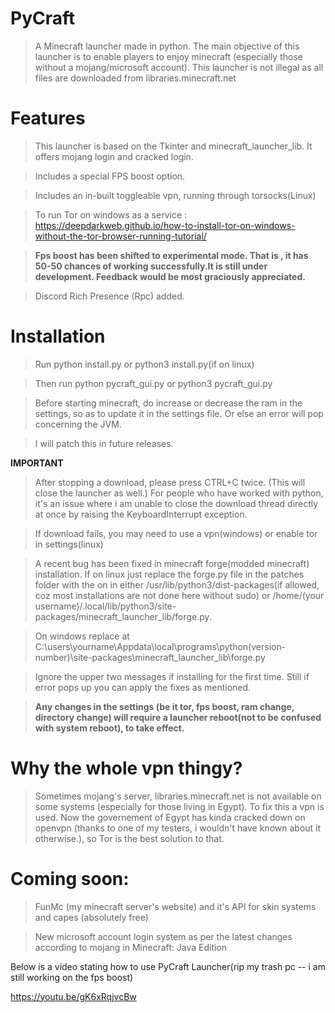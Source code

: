 # PyCraft
  >A Minecraft launcher made in python.
  >The main objective of this launcher is to enable players to enjoy minecraft (especially those without a mojang/microsoft account). 
  >This launcher is not illegal as all files are downloaded from libraries.minecraft.net
  

# Features
  >This launcher is based on the Tkinter and minecraft_launcher_lib. It offers mojang login and cracked login.
  
  >Includes a special FPS boost option.
  
  >Includes an in-built toggleable vpn, running through torsocks(Linux)
  
  >To run Tor on windows as a service : https://deepdarkweb.github.io/how-to-install-tor-on-windows-without-the-tor-browser-running-tutorial/

  >**Fps boost has been shifted to experimental mode. That is , it has 50-50 chances of working successfully.It is still under development. Feedback would        be most graciously appreciated.**

  >Discord Rich Presence (Rpc) added.
  
# Installation
  >Run python install.py or python3 install.py(if on linux)
 

  >Then run python pycraft_gui.py or python3 pycraft_gui.py

  >Before starting minecraft, do increase or decrease the ram in the settings, so as to update it in the settings file. Or else an error will pop concerning the         JVM.

  > I will patch this in future releases.

**IMPORTANT**
  >After stopping a download, please press CTRL+C twice. (This will close the launcher as well.)
  >For people who have worked with python, it's an issue where i am unable to close the download thread directly at once by raising the KeyboardInterrupt exception.

  >If download fails, you may need to use a vpn(windows) or enable tor in settings(linux)

  >A recent bug has been fixed in minecraft forge(modded minecraft) installation. If on linux just replace the forge.py file in the patches folder with the on in       either /usr/lib/python3/dist-packages(if allowed, coz most installations are not done here without sudo) or 
    /home/(your username)/.local/lib/python3/site-packages/minecraft_launcher_lib/forge.py.
  
  >On windows replace at C:\users\yourname\Appdata\local\programs\python(version-number)\site-packages\minecraft_launcher_lib\forge.py
  
  >Ignore the upper two messages if installing for the first time. Still if error pops up you can apply the fixes as mentioned.

  >**Any changes in the settings (be it tor, fps boost, ram change, directory change) will require a launcher reboot(not to be confused with system reboot),        to take effect.**

# Why the whole vpn thingy?
  >Sometimes mojang's server, libraries.minecraft.net is not available on some systems (especially for those living in Egypt). To fix this a vpn is used. Now the 
   governement of Egypt has kinda cracked down on openvpn (thanks to one of my testers, i wouldn't have known about it otherwise.), so Tor is the best solution to      that.

# Coming soon:
  >FunMc (my minecraft server's website) and it's API for skin systems and capes (absolutely free)
  
  >New microsoft account login system as per the latest changes according to mojang in Minecraft: Java Edition

Below is a video stating how to use PyCraft Launcher(rip my trash pc -- i am still working on the fps boost)

https://youtu.be/gK6xRqjvcBw
